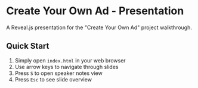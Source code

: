 # Create Your Own Ad - Presentation

A Reveal.js presentation for the "Create Your Own Ad" project walkthrough.

## Quick Start

1. Simply open `index.html` in your web browser
2. Use arrow keys to navigate through slides
3. Press `S` to open speaker notes view
4. Press `Esc` to see slide overview
